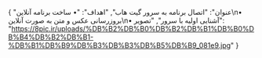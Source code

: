{
  "عنوان": "اتصال برنامه به سرور گیت هاب",
  "اهداف": "• ساخت برنامه آنلاین\n• بروزرسانی عکس و متن به صورت آنلاین\n• آشنایی اولیه با سرور",
  "تصویر": "https://8pic.ir/uploads/%DB%B2%DB%B0%DB%B2%DB%B1%DB%B0%DB%B4%DB%B2%DB%B1-%DB%B1%DB%B9%DB%B3%DB%B3%DB%B5%DB%B9_081e9.jpg"
}
